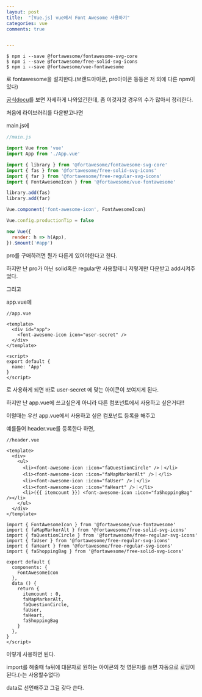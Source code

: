 ```yaml
---
layout: post
title:  "[Vue.js] vue에서 Font Awesome 사용하기"
categories: vue 
comments: true


---
```




```
$ npm i --save @fortawesome/fontawesome-svg-core
$ npm i --save @fortawesome/free-solid-svg-icons
$ npm i --save @fortawesome/vue-fontawesome
```



로 fontawesome을 설치한다.(브랜드아이콘, pro아이콘 등등은 저 외에 다른 npm이 있다)



[공식docu](<https://github.com/FortAwesome/vue-fontawesome>)를 보면 자세하게 나와있긴한데, 좀 이것저것 경우의 수가 많아서 정리한다.

처음에 라이브러리를 다운받고나면

main.js에

```javascript
//main.js

import Vue from 'vue'
import App from './App.vue'

import { library } from '@fortawesome/fontawesome-svg-core'
import { fas } from '@fortawesome/free-solid-svg-icons'
import { far } from '@fortawesome/free-regular-svg-icons'
import { FontAwesomeIcon } from '@fortawesome/vue-fontawesome'

library.add(fas)
library.add(far)

Vue.component('font-awesome-icon', FontAwesomeIcon)

Vue.config.productionTip = false

new Vue({
  render: h => h(App),
}).$mount('#app')
```



pro를 구매하려면 뭔가 다른게 있어야한다고 한다.

하지만 난 pro가 아닌 solid혹은 regular만 사용할테니 저렇게만 다운받고 add시켜주었다.



그리고

app.vue에 

```vue
//app.vue

<template>
  <div id="app">
    <font-awesome-icon icon="user-secret" />
  </div>
</template>

<script>
export default {
  name: 'App'
}
</script>
```

로 사용하게 되면 바로 user-secret 에 맞는 아이콘이 보여지게 된다.



하지만 난 app.vue에 쓰고싶은게 아니라 다른 컴포넌트에서 사용하고 싶은거다!!

이럴때는 우선 app.vue에서 사용하고 싶은 컴포넌트 등록을 해주고

예를들어 header.vue를 등록한다 하면,

```vue
//header.vue

<template>
  <div>
    <ul>
      <li><font-awesome-icon :icon="faQuestionCircle" />｜</li>
      <li><font-awesome-icon :icon="faMapMarkerAlt" />｜</li>
      <li><font-awesome-icon :icon="faUser" />｜</li>
      <li><font-awesome-icon :icon="faHeart" />｜</li>
      <li>({{ itemcount }}) <font-awesome-icon :icon="faShoppingBag" /></li>
    </ul>
  </div>
</template>

import { FontAwesomeIcon } from '@fortawesome/vue-fontawesome'
import { faMapMarkerAlt } from '@fortawesome/free-solid-svg-icons'
import { faQuestionCircle } from '@fortawesome/free-regular-svg-icons'
import { faUser } from '@fortawesome/free-regular-svg-icons'
import { faHeart } from '@fortawesome/free-regular-svg-icons'
import { faShoppingBag } from '@fortawesome/free-solid-svg-icons'

export default {
  components: {
    FontAwesomeIcon
  },
  data () {
    return {
      itemcount : 0,
      faMapMarkerAlt,
      faQuestionCircle,
      faUser,
      faHeart,
      faShoppingBag
    }
  },
}
</script>
```



이렇게 사용하면 된다.

import를 해줄때 fa뒤에 대문자로 원하는 아이콘의 첫 영문자를 쓰면 자동으로 로딩이 된다.(-는 사용할수없다)

data로 선언해주고 그걸 갖다 쓴다.









